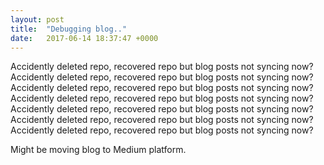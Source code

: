 ```yaml
---
layout: post
title:  "Debugging blog.."
date:   2017-06-14 18:37:47 +0000
---
```



Accidently deleted repo, recovered repo but blog posts not syncing now? Accidently deleted repo, recovered repo but blog posts not syncing now? Accidently deleted repo, recovered repo but blog posts not syncing now? Accidently deleted repo, recovered repo but blog posts not syncing now? Accidently deleted repo, recovered repo but blog posts not syncing now? Accidently deleted repo, recovered repo but blog posts not syncing now? Accidently deleted repo, recovered repo but blog posts not syncing now?

Might be moving blog to Medium platform.
